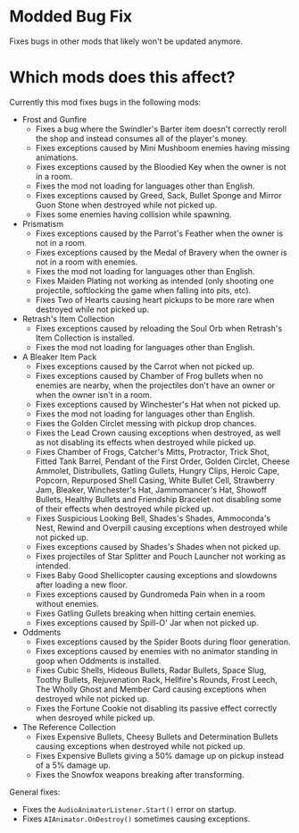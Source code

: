 # Modded Bug Fix
Fixes bugs in other mods that likely won't be updated anymore.

# Which mods does this affect?
Currently this mod fixes bugs in the following mods:
 * Frost and Gunfire
   * Fixes a bug where the Swindler's Barter item doesn't correctly reroll the shop and instead consumes all of the player's money.
   * Fixes exceptions caused by Mini Mushboom enemies having missing animations.
   * Fixes exceptions caused by the Bloodied Key when the owner is not in a room.
   * Fixes the mod not loading for languages other than English.
   * Fixes exceptions caused by Greed, Sack, Bullet Sponge and Mirror Guon Stone when destroyed while not picked up.
   * Fixes some enemies having collision while spawning.
 * Prismatism
   * Fixes exceptions caused by the Parrot's Feather when the owner is not in a room.
   * Fixes exceptions caused by the Medal of Bravery when the owner is not in a room with enemies.
   * Fixes the mod not loading for languages other than English.
   * Fixes Maiden Plating not working as intended (only shooting one projectile, softlocking the game when falling into pits, etc).
   * Fixes Two of Hearts causing heart pickups to be more rare when destroyed while not picked up.
 * Retrash's Item Collection
   * Fixes exceptions caused by reloading the Soul Orb when Retrash's Item Collection is installed.
   * Fixes the mod not loading for languages other than English.
 * A Bleaker Item Pack
   * Fixes exceptions caused by the Carrot when not picked up.
   * Fixes exceptions caused by Chamber of Frog bullets when no enemies are nearby, when the projectiles don't have an owner or when the owner isn't in a room.
   * Fixes exceptions caused by Winchester's Hat when not picked up.
   * Fixes the mod not loading for languages other than English.
   * Fixes the Golden Circlet messing with pickup drop chances.
   * Fixes the Lead Crown causing exceptions when destroyed, as well as not disabling its effects when destroyed while picked up.
   * Fixes Chamber of Frogs, Catcher's Mitts, Protractor, Trick Shot, Fitted Tank Barrel, Pendant of the First Order, Golden Circlet, Cheese Ammolet, Distribullets, Gatling Gullets, Hungry Clips, Heroic Cape, Popcorn, Repurposed Shell Casing, White Bullet Cell, Strawberry Jam, Bleaker, Winchester's Hat, Jammomancer's Hat, Showoff Bullets, Healthy Bullets and Friendship Bracelet not disabling some of their effects when destroyed while picked up.
   * Fixes Suspicious Looking Bell, Shades's Shades, Ammoconda's Nest, Rewind and Overpill causing exceptions when destroyed while not picked up.
   * Fixes exceptions caused by Shades's Shades when not picked up.
   * Fixes projectiles of Star Splitter and Pouch Launcher not working as intended.
   * Fixes Baby Good Shellicopter causing exceptions and slowdowns after loading a new floor.
   * Fixes exceptions caused by Gundromeda Pain when in a room without enemies.
   * Fixes Gatling Gullets breaking when hitting certain enemies.
   * Fixes exceptions caused by Spill-O' Jar when not picked up.
 * Oddments
   * Fixes exceptions caused by the Spider Boots during floor generation.
   * Fixes exceptions caused by enemies with no animator standing in goop when Oddments is installed.
   * Fixes Cubic Shells, Hideous Bullets, Radar Bullets, Space Slug, Toothy Bullets, Rejuvenation Rack, Hellfire's Rounds, Frost Leech, The Wholly Ghost and Member Card causing exceptions when destroyed while not picked up.
   * Fixes the Fortune Cookie not disabling its passive effect correctly when desroyed while picked up.
 * The Reference Collection
   * Fixes Expensive Bullets, Cheesy Bullets and Determination Bullets causing exceptions when destroyed while not picked up. 
   * Fixes Expensive Bullets giving a 50% damage up on pickup instead of a 5% damage up.
   * Fixes the Snowfox weapons breaking after transforming.

General fixes:
 * Fixes the `AudioAnimatorListener.Start()` error on startup.
 * Fixes `AIAnimator.OnDestroy()` sometimes causing exceptions.